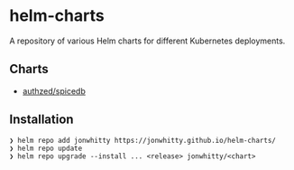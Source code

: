 # helm-charts
A repository of various Helm charts for different Kubernetes deployments.

## Charts
* [authzed/spicedb](./charts/spicedb/README.md)

## Installation
```
❯ helm repo add jonwhitty https://jonwhitty.github.io/helm-charts/
❯ helm repo update
❯ helm repo upgrade --install ... <release> jonwhitty/<chart>
```